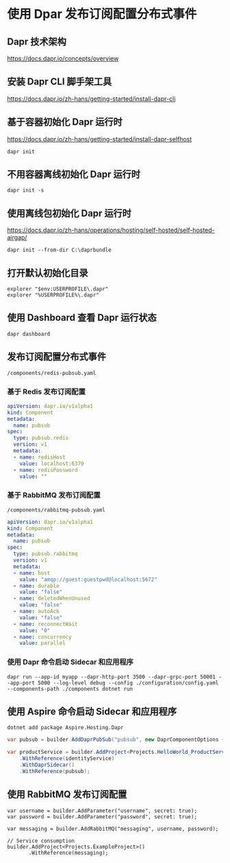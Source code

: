 # 使用 Dpar 发布订阅配置分布式事件

## Dapr 技术架构

https://docs.dapr.io/concepts/overview

## 安装 Dapr CLI 脚手架工具

https://docs.dapr.io/zh-hans/getting-started/install-dapr-cli

## 基于容器初始化 Dapr 运行时

https://docs.dapr.io/zh-hans/getting-started/install-dapr-selfhost

```shell
dapr init
```

## 不用容器离线初始化 Dapr 运行时

```shell
dapr init -s
```


## 使用离线包初始化 Dapr 运行时

https://docs.dapr.io/zh-hans/operations/hosting/self-hosted/self-hosted-airgap/

```shell
dapr init --from-dir C:\daprbundle
```

## 打开默认初始化目录

```shell
explorer "$env:USERPROFILE\.dapr"
explorer "%USERPROFILE%\.dapr"
```

## 使用 Dashboard 查看 Dapr 运行状态

```shell
dapr dashboard
```

## 发布订阅配置分布式事件

```shell
/components/redis-pubsub.yaml
```

### 基于 Redis 发布订阅配置

```yaml
apiVersion: dapr.io/v1alpha1
kind: Component
metadata:
  name: pubsub
spec:
  type: pubsub.redis
  version: v1
  metadata:
  - name: redisHost
    value: localhost:6379
  - name: redisPassword
    value: ""
```

### 基于 RabbitMQ 发布订阅配置

```shell
/components/rabbitmq-pubsub.yaml
```

```yaml
apiVersion: dapr.io/v1alpha1
kind: Component
metadata:
  name: pubsub
spec:
  type: pubsub.rabbitmq
  version: v1
  metadata:
  - name: host
    value: "amqp://guest:guestpwd@localhost:5672"
  - name: durable
    value: "false"
  - name: deletedWhenUnused
    value: "false"
  - name: autoAck
    value: "false"
  - name: reconnectWait
    value: "0"
  - name: concurrency
    value: parallel
```

### 使用 Dapr 命令启动 Sidecar 和应用程序
    
```shell
dapr run --app-id myapp --dapr-http-port 3500 --dapr-grpc-port 50001 --app-port 5000 --log-level debug --config ./configuration/config.yaml --components-path ./components dotnet run
```

## 使用 Aspire 命令启动 Sidecar 和应用程序

```shell
dotnet add package Aspire.Hosting.Dapr
```

```csharp
var pubsub = builder.AddDaprPubSub("pubsub", new DaprComponentOptions { LocalPath = "./DaprComponents/" });

var productService = builder.AddProject<Projects.HelloWorld_ProductService>("productservice")
    .WithReference(identityService)
    .WithDaprSidecar()
    .WithReference(pubsub);

```


## 使用 RabbitMQ 发布订阅配置

```shell
var username = builder.AddParameter("username", secret: true);
var password = builder.AddParameter("password", secret: true);

var messaging = builder.AddRabbitMQ("messaging", username, password);

// Service consumption
builder.AddProject<Projects.ExampleProject>()
       .WithReference(messaging);
```